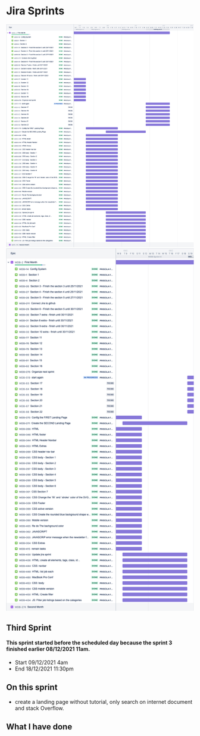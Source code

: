 

# Jira Sprints
![Begin Banner](sprint-full.png)
![Begin Banner](sprint-4.png)

## Third Sprint
#### This sprint started before the scheduled day because the sprint 3 finished earlier 08/12/2021 11am.
* Start 09/12/2021 4am 
* End 18/12/2021 11:30pm



## On this sprint
* create a landing page without tutorial, only search on internet document and stack Overflow.

## What I have done


